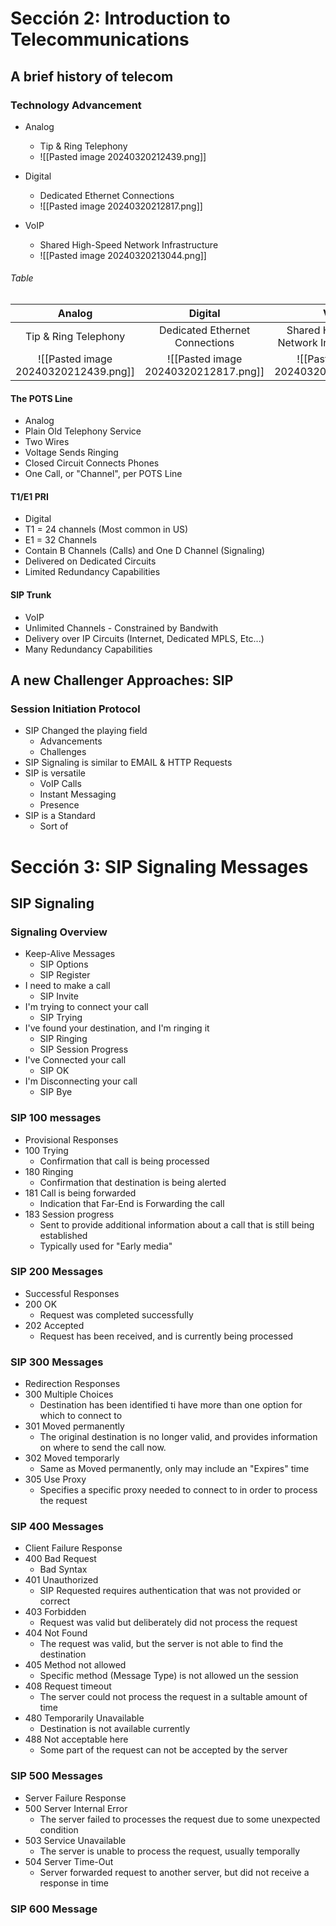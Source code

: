 
# Sección 2: Introduction to Telecommunications

## A brief history of telecom
### Technology Advancement

* Analog
	* Tip & Ring Telephony
	* ![[Pasted image 20240320212439.png]]

* Digital
	* Dedicated Ethernet Connections
	* ![[Pasted image 20240320212817.png]]
* VoIP
	* Shared High-Speed Network Infrastructure
	* ![[Pasted image 20240320213044.png]]

###### Table

|              **Analog**              |             **Digital**              |                 **VoIP**                  |
|:------------------------------------:|:------------------------------------:|:-----------------------------------------:|
|         Tip & Ring Telephony         |    Dedicated Ethernet Connections    | Shared High-Speed Network Infraestructure |
| ![[Pasted image 20240320212439.png]] | ![[Pasted image 20240320212817.png]] |   ![[Pasted image 20240320213044.png]]    |

#### The POTS Line

* Analog
* Plain Old Telephony Service
* Two Wires
* Voltage Sends Ringing
* Closed Circuit Connects Phones
* One Call, or "Channel", per POTS Line

#### T1/E1 PRI

* Digital
* T1 = 24 channels (Most common in US)
* E1 = 32 Channels
* Contain B Channels (Calls) and One D Channel (Signaling)
* Delivered on Dedicated Circuits
* Limited Redundancy Capabilities

#### SIP Trunk

* VoIP
* Unlimited Channels - Constrained by Bandwith
* Delivery over IP Circuits (Internet, Dedicated MPLS, Etc...)
* Many Redundancy Capabilities


## A new Challenger Approaches: SIP

### Session Initiation Protocol

* SIP Changed the playing field
	* Advancements
	* Challenges
* SIP Signaling is similar to EMAIL & HTTP Requests
* SIP is versatile
	* VoIP Calls
	* Instant Messaging
	* Presence
* SIP is a Standard
	* Sort of

# Sección 3: SIP Signaling Messages

## SIP Signaling

### Signaling Overview 

* Keep-Alive Messages
	* SIP Options
	* SIP Register
* I need to make a call
	* SIP Invite
* I'm trying to connect your call
	* SIP Trying
* I've found your destination, and I'm ringing it
	* SIP Ringing
	* SIP Session Progress
* I've Connected your call
	* SIP OK
* I'm Disconnecting your call
	* SIP Bye

### SIP 100 messages

* Provisional Responses
* 100 Trying
	* Confirmation that call is being processed
* 180 Ringing
	* Confirmation that destination is being alerted
* 181 Call is being forwarded
	* Indication that Far-End is Forwarding the call
* 183 Session progress
	* Sent to provide additional information about a call that is still being established
	* Typically used for "Early media"

### SIP 200 Messages

* Successful Responses
* 200 OK
	* Request was completed successfully
* 202 Accepted
	* Request has been received, and is currently being processed

### SIP 300 Messages

* Redirection Responses
* 300 Multiple Choices
	* Destination has been identified ti have more than one option for which to connect to
* 301 Moved permanently
	* The original destination is no longer valid, and provides information on where to send the call now.
* 302 Moved temporarly
	* Same as Moved permanently, only may include an "Expires" time
* 305 Use Proxy
	* Specifies a specific proxy needed to connect to in order to process the request

### SIP 400 Messages

* Client Failure Response
* 400 Bad Request
	* Bad Syntax
* 401 Unauthorized
	* SIP Requested requires authentication that was not provided or correct
* 403 Forbidden
	* Request was valid but deliberately did not process the request
* 404 Not Found
	* The request was valid, but the server is not able to find the destination
* 405 Method not allowed
	* Specific method (Message Type) is not allowed un the session
* 408 Request timeout
	* The server could not process the request in a sultable amount of time
* 480 Temporarily Unavailable
	* Destination is not available currently
* 488 Not acceptable here
	* Some part of the request can not be accepted by the server

### SIP 500 Messages

* Server Failure Response
* 500 Server Internal Error
	* The server failed to processes the request due to some unexpected condition
* 503 Service Unavailable
	* The server is unable to process the request, usually temporally
* 504 Server Time-Out
	* Server forwarded request to another server, but did not receive a response in time

### SIP 600 Message

